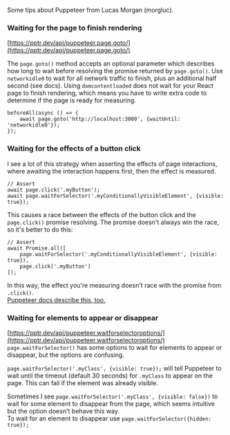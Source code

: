 Some tips about Puppeteer from Lucas Morgan (morgluc).

### Waiting for the page to finish rendering

[https://pptr.dev/api/puppeteer.page.goto/](https://pptr.dev/api/puppeteer.page.goto/)

The `page.goto()` method accepts an optional parameter which describes how long to wait before resolving the promise returned by `page.goto()`.
Use `networkidle0` to wait for all network traffic to finish, plus an additional half second (see docs). Using `domcontentloaded` does not wait for your React page to finish rendering, which means you have to write extra code to determine if the page is ready for measuring.

```
beforeAll(async () => {
	await page.goto('http://localhost:3000', {waitUntil: 'networkidle0'});
});
```

### Waiting for the effects of a button click

I see a lot of this strategy when asserting the effects of page interactions, where awaiting the interaction happens first, then the effect is measured.
```
// Assert
await page.click('.myButton');
await page.waitForSelector('.myConditionallyVisibleElement', {visible: true});
```

This causes a race between the effects of the button click and the `page.click()` promise resolving. The promise doesn't always win the race, so it's better to do this:
```
// Assert
await Promise.all([
	page.waitForSelector('.myConditionallyVisibleElement', {visible: true}),
	page.click('.myButton')
]);
```
In this way, the effect you're measuring doesn't race with the promise from `.click()`.   
[Puppeteer docs describe this, too.](https://pptr.dev/api/puppeteer.page.click/#remarks)

### Waiting for elements to appear or disappear

[https://pptr.dev/api/puppeteer.waitforselectoroptions/](https://pptr.dev/api/puppeteer.waitforselectoroptions/)  
`page.waitForSelector()` has some options to wait for elements to appear or disappear, but the options are confusing.


`page.waitForSelector('.myClass', {visible: true});` will tell Puppeteer to wait until the timeout (default 30 seconds) for `.myClass` to appear on the page. This can fail if the element was already visible.

Sometimes I see `page.waitForSelector('.myClass', {visible: false})` to wait for some element to disappear from the page, which seems intuitive but the option doesn't behave this way.  
To wait for an element to disappear use `page.waitForSelector({hidden: true});`